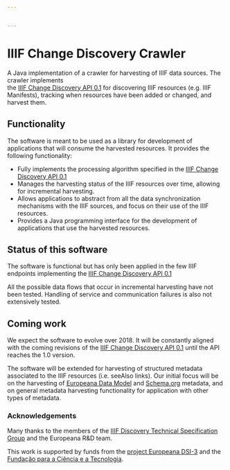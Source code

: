 ```yaml
---


---
```


<h1 id="iiif-change-discovery-crawler">IIIF Change Discovery Crawler</h1>
<p>A Java implementation of a crawler for harvesting of IIIF data sources. The crawler implements<br>
the <a href="http://preview.iiif.io/api/discovery/api/discovery/0.1">IIIF Change Discovery API 0.1</a> for discovering IIIF resources (e.g. IIIF Manifests), tracking when resources have been added or changed, and harvest them.</p>
<h2 id="functionality">Functionality</h2>
<p>The software is meant to be used as a library for development of applications that will consume the harvested resources. It provides the following functionality:</p>
<ul>
<li>Fully implements the processing algorithm specified in the  <a href="http://preview.iiif.io/api/discovery/api/discovery/0.1">IIIF Change Discovery API 0.1</a></li>
<li>Manages the harvesting status of the IIIF resources over time, allowing for incremental harvesting.</li>
<li>Allows applications to abstract from all the data synchronization mechanisms with the IIIF sources, and focus on their use of the IIIF resources.</li>
<li>Provides a Java programming interface for the development of applications that use the harvested resources.</li>
</ul>
<h2 id="status-of-this-software">Status of this software</h2>
<p>The software is functional but has only been applied in the few IIIF endpoints implementing the <a href="http://preview.iiif.io/api/discovery/api/discovery/0.1">IIIF Change Discovery API 0.1</a></p>
<p>All the possible data flows that occur in incremental harvesting have not been tested. Handling of service and communication failures is also not extensively tested.</p>
<h2 id="coming-work">Coming work</h2>
<p>We expect the software to evolve over 2018. It will be constantly aligned with the coming revisions of the <a href="http://preview.iiif.io/api/discovery/api/discovery/0.1">IIIF Change Discovery API 0.1</a>  until the API reaches the 1.0 version.</p>
<p>The software will be extended for harvesting of structured metadata associated to the IIIF resources (i.e. seeAlso links). Our initial focus will be on the harvesting of <a href="https://pro.europeana.eu/resources/standardization-tools/edm-documentation">Europeana Data Model</a> and <a href="http://schema.org">Schema.org</a> metadata, and on general metadata harvesting functionality for application with other types of metadata.</p>
<h3 id="acknowledgements">Acknowledgements</h3>
<p>Many thanks to the members of the  <a href="http://iiif.io/community/groups/discovery/">IIIF Discovery Technical Specification Group</a> and the Europeana R&amp;D team.</p>
<p>This work is supported by funds from the <a href="https://pro.europeana.eu/project/europeana-dsi-3">project Europeana DSI-3</a> and the  <a href="http://www.fct.pt">Fundação para a Ciência e a Tecnologia</a>.</p>

